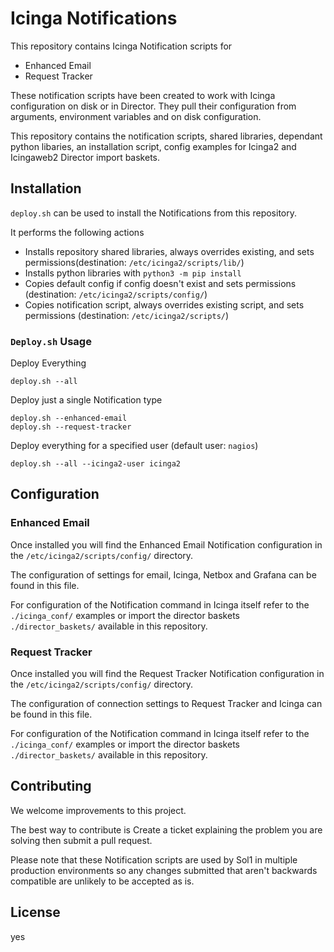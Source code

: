 # Icinga Notifications

This repository contains Icinga Notification scripts for 
- Enhanced Email
- Request Tracker

These notification scripts have been created to work with Icinga configuration on disk or in Director. They pull their configuration from arguments, environment variables and on disk configuration.

This repository contains the notification scripts, shared libraries, dependant python libaries, an installation script, config examples for Icinga2 and Icingaweb2 Director import baskets.


## Installation
`deploy.sh` can be used to install the Notifications from this repository. 

It performs the following actions
- Installs repository shared libraries, always overrides existing, and sets permissions(destination: `/etc/icinga2/scripts/lib/`) 
- Installs python libraries with `python3 -m pip install`
- Copies default config if config doesn't exist and sets permissions (destination: `/etc/icinga2/scripts/config/`)
- Copies notification script, always overrides existing script, and sets permissions (destination: `/etc/icinga2/scripts/`)


### `Deploy.sh` Usage
Deploy Everything
```
deploy.sh --all
```

Deploy just a single Notification type
```
deploy.sh --enhanced-email
deploy.sh --request-tracker
```

Deploy everything for a specified user (default user: `nagios`)
```
deploy.sh --all --icinga2-user icinga2
```


## Configuration
### Enhanced Email
Once installed you will find the Enhanced Email Notification configuration in the `/etc/icinga2/scripts/config/` directory.

The configuration of settings for email, Icinga, Netbox and Grafana can be found in this file.

For configuration of the Notification command in Icinga itself refer to the `./icinga_conf/` examples or import the director baskets `./director_baskets/` available in this repository. 

### Request Tracker
Once installed you will find the Request Tracker Notification configuration in the `/etc/icinga2/scripts/config/` directory.

The configuration of connection settings to Request Tracker and Icinga can be found in this file.

For configuration of the Notification command in Icinga itself refer to the `./icinga_conf/` examples or import the director baskets `./director_baskets/` available in this repository. 

## Contributing
We welcome improvements to this project.

The best way to contribute is Create a ticket explaining the problem you are solving then submit a pull request. 

Please note that these Notification scripts are used by Sol1 in multiple production environments so any changes submitted that aren't backwards compatible are unlikely to be accepted as is.


## License
yes

